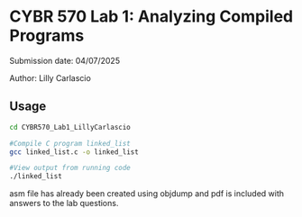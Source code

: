 # CYBR 570 Lab 1: Analyzing Compiled Programs

Submission date: 04/07/2025

Author: Lilly Carlascio

## Usage

```bash
cd CYBR570_Lab1_LillyCarlascio

#Compile C program linked_list
gcc linked_list.c -o linked_list

#View output from running code
./linked_list
```

asm file has already been created using objdump and pdf is included with answers to the lab questions.